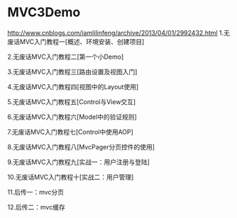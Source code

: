 # MVC3Demo

http://www.cnblogs.com/iamlilinfeng/archive/2013/04/01/2992432.html
1.无废话MVC入门教程一[概述、环境安装、创建项目]

2.无废话MVC入门教程二[第一个小Demo]

3.无废话MVC入门教程三[路由设置及视图入门]

4.无废话MVC入门教程四[视图中的Layout使用]

5.无废话MVC入门教程五[Control与View交互]

6.无废话MVC入门教程六[Model中的验证规则]

7.无废话MVC入门教程七[Control中使用AOP]

8.无废话MVC入门教程八[MvcPager分页控件的使用]

9.无废话MVC入门教程九[实战一：用户注册与登陆]

10.无废话MVC入门教程十[实战二：用户管理]

11.后传一：mvc分页

12.后传二：mvc缓存
